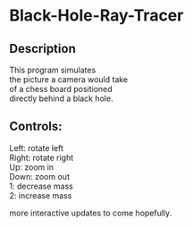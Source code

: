 # Black-Hole-Ray-Tracer
## Description
This program simulates  
the picture a camera would take  
of a chess board positioned  
directly behind a black hole.    
  
## Controls:
Left: rotate left  
Right: rotate right  
Up: zoom in  
Down: zoom out  
1: decrease mass  
2: increase mass  
  
more interactive updates to come 
hopefully.  
